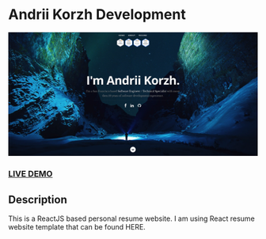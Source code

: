 # Andrii Korzh Development   
![ReactJS Resume Website Template](public/images/portfolio/resume-website.jpg?raw=true "ReactJS Resume Website")
### <a href="https://andrii-korzh.com/">LIVE DEMO</a> 

## Description
This is a ReactJS based personal resume website. I am using React resume website template that can be found HERE.
